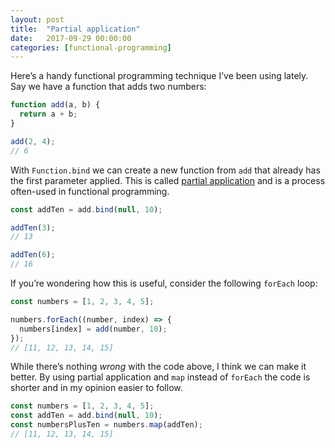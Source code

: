 ```yaml
---
layout: post
title:  "Partial application"
date:   2017-09-29 00:00:00
categories: [functional-programming]
---
```


Here’s a handy functional programming technique I’ve been using lately. Say we have a function that adds two numbers:
```js
function add(a, b) {
  return a + b;
}

add(2, 4);
// 6
```

With `Function.bind` we can create a new function from `add` that already has the first parameter applied. This is called [partial application](https://en.wikipedia.org/wiki/Partial_application) and is a process often-used in functional programming.

```js
const addTen = add.bind(null, 10);

addTen(3);
// 13

addTen(6);
// 16
```

If you’re wondering how this is useful, consider the following `forEach` loop:

```js
const numbers = [1, 2, 3, 4, 5];

numbers.forEach((number, index) => {
  numbers[index] = add(number, 10);
});
// [11, 12, 13, 14, 15]
```

While there’s nothing _wrong_ with the code above, I think we can make it better. By using partial application and `map` instead of `forEach` the code is shorter and in my opinion easier to follow.

```js
const numbers = [1, 2, 3, 4, 5];
const addTen = add.bind(null, 10);
const numbersPlusTen = numbers.map(addTen);
// [11, 12, 13, 14, 15]
```
